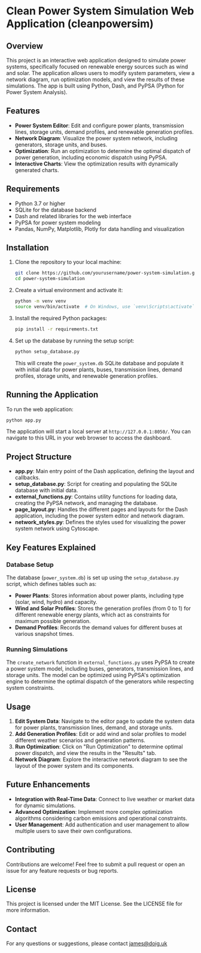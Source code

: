 # Clean Power System Simulation Web Application (cleanpowersim)

## Overview
This project is an interactive web application designed to simulate power systems, specifically focused on renewable energy sources such as wind and solar. The application allows users to modify system parameters, view a network diagram, run optimization models, and view the results of these simulations. The app is built using Python, Dash, and PyPSA (Python for Power System Analysis).

## Features
- **Power System Editor**: Edit and configure power plants, transmission lines, storage units, demand profiles, and renewable generation profiles.
- **Network Diagram**: Visualize the power system network, including generators, storage units, and buses.
- **Optimization**: Run an optimization to determine the optimal dispatch of power generation, including economic dispatch using PyPSA.
- **Interactive Charts**: View the optimization results with dynamically generated charts.

## Requirements
- Python 3.7 or higher
- SQLite for the database backend
- Dash and related libraries for the web interface
- PyPSA for power system modeling
- Pandas, NumPy, Matplotlib, Plotly for data handling and visualization

## Installation
1. Clone the repository to your local machine:
   ```sh
   git clone https://github.com/yourusername/power-system-simulation.git
   cd power-system-simulation
   ```

2. Create a virtual environment and activate it:
   ```sh
   python -m venv venv
   source venv/bin/activate  # On Windows, use `venv\Scripts\activate`
   ```

3. Install the required Python packages:
   ```sh
   pip install -r requirements.txt
   ```

4. Set up the database by running the setup script:
   ```sh
   python setup_database.py
   ```
   This will create the `power_system.db` SQLite database and populate it with initial data for power plants, buses, transmission lines, demand profiles, storage units, and renewable generation profiles.

## Running the Application
To run the web application:
```sh
python app.py
```
The application will start a local server at `http://127.0.0.1:8050/`. You can navigate to this URL in your web browser to access the dashboard.

## Project Structure
- **app.py**: Main entry point of the Dash application, defining the layout and callbacks.
- **setup_database.py**: Script for creating and populating the SQLite database with initial data.
- **external_functions.py**: Contains utility functions for loading data, creating the PyPSA network, and managing the database.
- **page_layout.py**: Handles the different pages and layouts for the Dash application, including the power system editor and network diagram.
- **network_styles.py**: Defines the styles used for visualizing the power system network using Cytoscape.

## Key Features Explained
### Database Setup
The database (`power_system.db`) is set up using the `setup_database.py` script, which defines tables such as:
- **Power Plants**: Stores information about power plants, including type (solar, wind, hydro) and capacity.
- **Wind and Solar Profiles**: Stores the generation profiles (from 0 to 1) for different renewable energy plants, which act as constraints for maximum possible generation.
- **Demand Profiles**: Records the demand values for different buses at various snapshot times.

### Running Simulations
The `create_network` function in `external_functions.py` uses PyPSA to create a power system model, including buses, generators, transmission lines, and storage units. The model can be optimized using PyPSA's optimization engine to determine the optimal dispatch of the generators while respecting system constraints.

## Usage
1. **Edit System Data**: Navigate to the editor page to update the system data for power plants, transmission lines, demand, and storage units.
2. **Add Generation Profiles**: Edit or add wind and solar profiles to model different weather scenarios and generation patterns.
3. **Run Optimization**: Click on "Run Optimization" to determine optimal power dispatch, and view the results in the "Results" tab.
4. **Network Diagram**: Explore the interactive network diagram to see the layout of the power system and its components.

## Future Enhancements
- **Integration with Real-Time Data**: Connect to live weather or market data for dynamic simulations.
- **Advanced Optimization**: Implement more complex optimization algorithms considering carbon emissions and operational constraints.
- **User Management**: Add authentication and user management to allow multiple users to save their own configurations.

## Contributing
Contributions are welcome! Feel free to submit a pull request or open an issue for any feature requests or bug reports.

## License
This project is licensed under the MIT License. See the LICENSE file for more information.

## Contact
For any questions or suggestions, please contact james@doig.uk


